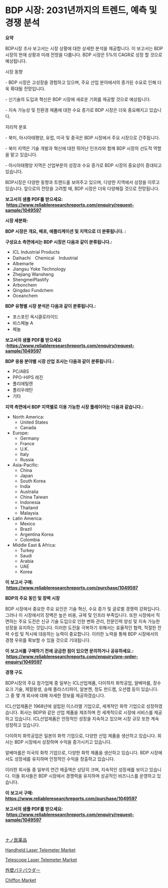 <p><h1>BDP 시장: 2031년까지의 트렌드, 예측 및 경쟁 분석</h1></p><p><strong>요약</strong></p>
<p><p>BDP시장 조사 보고서는 시장 상황에 대한 상세한 분석을 제공합니다. 이 보고서는 BDP시장의 현재 상황과 미래 전망을 다룹니다. BDP 시장은 5%의 CAGR로 성장 할 것으로 예상됩니다.</p><p>시장 동향</p><p>- BDP 시장은 고성장을 경험하고 있으며, 주요 산업 분야에서의 증가된 수요로 인해 더욱 확대될 전망입니다.</p><p>- 신기술의 도입과 혁신은 BDP 시장에 새로운 기회를 제공할 것으로 예상됩니다.</p><p>- 지속 가능성 및 친환경 제품에 대한 수요 증가로 BDP 시장은 더욱 중요해지고 있습니다.</p><p>지리적 분포</p><p>- 북미, 아시아태평양, 유럽, 미국 및 중국은 BDP 시장에서 주요 시장으로 간주됩니다.</p><p>- 북미 지역은 기술 개발과 혁신에 대한 뛰어난 인프라와 함께 BDP 시장의 선도적 역할을 맡고 있습니다.</p><p>- 아시아태평양 지역은 산업부문의 성장과 수요 증가로 BDP 시장의 중요성이 증대되고 있습니다.</p><p>BDP시장은 다양한 동향과 트렌드를 보여주고 있으며, 다양한 지역에서 성장을 이루고 있습니다. 앞으로의 전망을 고려할 때, BDP 시장은 더욱 다양해질 것으로 전망됩니다.</p></p>
<p><strong>보고서의 샘플 PDF를 받으세요: &nbsp;<a href="https://www.reliableresearchreports.com/enquiry/request-sample/1049597">https://www.reliableresearchreports.com/enquiry/request-sample/1049597</a></strong></p>
<p><strong>시장 세분화:</strong></p>
<p><strong> BDP 시장은 개요, 배포, 애플리케이션 및 지역으로 더 분류됩니다. :</strong></p>
<p><strong>구성요소 측면에서는 BDP 시장은 다음과 같이 분류됩니다.:</strong></p>
<p><ul><li>ICL Industrial Products</li><li>Daihachi　Chemical　Industrial</li><li>Albemarle</li><li>Jiangsu Yoke Technology</li><li>Zhejiang Wansheng</li><li>ShengmeiPlastify</li><li>Arbonchem</li><li>Qingdao Fundchem</li><li>Oceanchem</li></ul></p>
<p><strong> BDP 유형별 시장 분석은 다음과 같이 분류됩니다.:</strong></p>
<p><ul><li>포스포린 옥시클로라이드</li><li>비스페놀 A</li><li>페놀</li></ul></p>
<p><strong>보고서의 샘플 PDF를 받으세요 :<a href="https://www.reliableresearchreports.com/enquiry/request-sample/1049597">https://www.reliableresearchreports.com/enquiry/request-sample/1049597</a></strong></p>
<p><strong> BDP 응용 분야별 시장 산업 조사는 다음과 같이 분류됩니다.:</strong></p>
<p><ul><li>PC/ABS</li><li>PPO-HIPS 레진</li><li>폴리에틸렌</li><li>폴리우레탄</li><li>기타</li></ul></p>
<p><strong>지역 측면에서 BDP 지역별로 이용 가능한 시장 플레이어는 다음과 같습니다.:</strong></p>
<p><ul>
    <li>
        North America:
        <ul>
            <li>United States</li>
            <li>Canada</li>
        </ul>
    </li>
    <li>
        Europe:
        <ul>
            <li>Germany</li>
            <li>France</li>
            <li>U.K.</li>
            <li>Italy</li>
            <li>Russia</li>
        </ul>
    </li>
    <li>
        Asia-Pacific:
        <ul>
            <li>China</li>
            <li>Japan</li>
            <li>South Korea</li>
            <li>India</li>
            <li>Australia</li>
            <li>China Taiwan</li>
            <li>Indonesia</li>
            <li>Thailand</li>
            <li>Malaysia</li>
        </ul>
    </li>
    <li>
        Latin America:
        <ul>
            <li>Mexico</li>
            <li>Brazil</li>
            <li>Argentina Korea</li>
            <li>Colombia</li>
        </ul>
    </li>
    <li>
        Middle East & Africa:
        <ul>
            <li>Turkey</li>
            <li>Saudi</li>
            <li>Arabia</li>
            <li>UAE</li>
            <li>Korea</li>
        </ul>
    </li>
    </ul></p>
<p><strong>이 보고서 구매: &nbsp;<a href="https://www.reliableresearchreports.com/purchase/1049597">https://www.reliableresearchreports.com/purchase/1049597</a></strong></p>
<p><strong>BDP의 주요 동인 및 장벽 시장</strong></p>
<p><p>BDP 시장에서 중요한 주요 요인은 기술 혁신, 수요 증가 및 글로벌 경쟁력 강화입니다. 그러나 이 시장에서의 장벽은 높은 비용, 규제 및 인프라 부족입니다. 또한 시장에서 직면하는 주요 도전은 신규 기술 도입으로 인한 변화 관리, 전문인력 양성 및 지속 가능한 성장을 유지하는 것입니다. 이러한 도전을 극복하기 위해서는 효율적인 협력, 적절한 전략 수립 및 적시에 대응하는 능력이 중요합니다. 이러한 노력을 통해 BDP 시장에서의 경쟁 우위를 확보할 수 있을 것으로 기대됩니다.</p></p>
<p><strong>이 보고서를 구매하기 전에 궁금한 점이 있으면 문의하거나 공유하세요.: &nbsp;<a href="https://www.reliableresearchreports.com/enquiry/pre-order-enquiry/1049597">https://www.reliableresearchreports.com/enquiry/pre-order-enquiry/1049597</a></strong></p>
<p><strong>경쟁 구도</strong></p>
<p><p>BDP시장의 주요 참가업체 중 일부는 ICL산업제품, 다이하치 화학공업, 알베마를, 장수 요크 기술, 제절왕생, 승매 플라스티파이, 알본켄, 청도 펀드켐, 오션켐 등이 있습니다. 그 중 몇 개 회사에 대해 자세한 정보를 제공하겠습니다.</p><p>ICL산업제품은 1968년에 설립된 이스라엘 기업으로, 세계적인 화학 기업으로 성장하였습니다. 회사는 BDP와 같은 산업 제품을 제조하며 전 세계적으로 시장에 서비스를 제공하고 있습니다. ICL산업제품은 안정적인 성장을 지속하고 있으며 시장 규모 또한 계속 성장하고 있습니다.</p><p>다이하치 화학공업은 일본의 화학 기업으로, 다양한 산업 제품을 생산하고 있습니다. 회사는 BDP 시장에서 성장하며 수익을 증가시키고 있습니다.</p><p>알베마를은 미국의 화학 기업으로, 다양한 화학 제품을 생산하고 있습니다. BDP 시장에서도 성장세를 유지하며 안정적인 수익을 창출하고 있습니다.</p><p>이러한 회사들 중 일부의 연간 매출액은 상당히 크며, 지속적인 성장세를 보이고 있습니다. 이들 회사들은 BDP 시장에서 경쟁력을 유지하며 성공적인 비즈니스를 운영하고 있습니다.</p></p>
<p><strong>이 보고서 구매: &nbsp; <a href="https://www.reliableresearchreports.com/purchase/1049597">https://www.reliableresearchreports.com/purchase/1049597</a></strong></p>
<p><strong>보고서의 샘플 PDF를 받으세요: &nbsp;<a href="https://www.reliableresearchreports.com/enquiry/request-sample/1049597">https://www.reliableresearchreports.com/enquiry/request-sample/1049597</a></strong><strong></strong></p>
<p>&nbsp;</p>
<p><p><a href="https://github.com/hwbcz413288296/Market-Research-Report-List-1/blob/main/2868600190316.md">ナノ医薬品</a></p><p><a href="https://forested-sushi-9b0.notion.site/Handheld-Laser-Telemeter-Market-Insights-Market-Players-and-Forecast-Till-2031-16b4ce4807984b1597bef00c8cd65c82">Handheld Laser Telemeter Market</a></p><p><a href="https://lydian-appliance-61d.notion.site/Telescope-Laser-Telemeter-Market-Research-Report-Provides-Critical-Insights-that-can-help-Shape-Busi-48aba8c7a4e047a38bad52a7b08adab4">Telescope Laser Telemeter Market</a></p><p><a href="https://github.com/efcvopdgkdx128/Market-Research-Report-List-1/blob/main/7869854190315.md">外壁パテパウダー</a></p><p><a href="https://github.com/Chiragrp22/Market-Research-Report-List-3/blob/main/chiffon-market.md">Chiffon Market</a></p></p>
